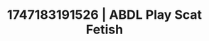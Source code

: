 ---
categories:
- Sex Olympics
- Anal play
- Pillow talk
- Flirty smirk
- Whispers of pleasure
image: /assets/images/1747183191526.jpg
layout: post
seo:
  description: Featured content with artistic Scat Fetish, ABDL Play. HD images available.
  keywords: Scat Fetish, ABDL Play
  og_image: /assets/images/1747183191526.jpg
  schema_type: VisualArtwork
tags:
- ABDL Play
- Scat Fetish
- '#1747183191526'
title: 1747183191526 | ABDL Play Scat Fetish
---